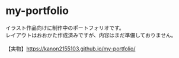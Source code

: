# my-portfolio
イラスト作品向けに制作中のポートフォリオです。<br>
レイアウトはおおかた作成済みですが、内容はまだ準備しておりません。<br>
<br>
【実物】https://kanon2155103.github.io/my-portfolio/
